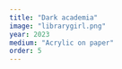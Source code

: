 ```yaml
---
title: "Dark academia"
image: "librarygirl.png"
year: 2023
medium: "Acrylic on paper"
order: 5
---
```

